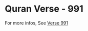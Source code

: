 # Quran Verse - 991 

For more infos, See [Verse 991](https://www.quranbookk.com/quran/search?q=991)